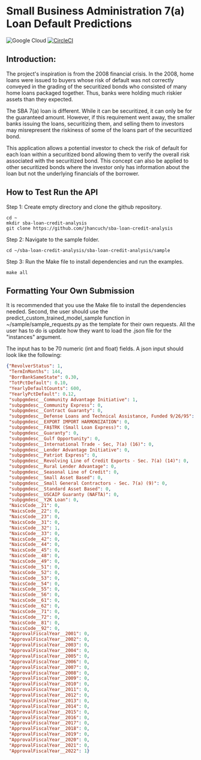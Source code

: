 # Small Business Administration 7(a) Loan Default Predictions

![Google Cloud](https://img.shields.io/badge/GoogleCloud-%234285F4.svg?style=for-the-badge&logo=google-cloud&logoColor=white)
[![CircleCI](https://circleci.com/gh/jhancuch/sba-loan-credit-analysis.svg?style=svg)](https://circleci.com/gh/jhancuch/sba-loan-credit-analysis)

## Introduction:
The project's inspiration is from the 2008 financial crisis. In the 2008, home loans were issued to buyers whose risk of default was not correctly conveyed in the grading of the securitized bonds who consisted of many home loans packaged together. Thus, banks were holding much riskier assets than they expected. 

The SBA 7(a) loan is different. While it can be securitized, it can only be for the guaranteed amount.  However, if this requirement went away, the smaller banks issuing the loans, securitizing them, and selling them to investors may misrepresent the riskiness of some of the loans part of the securitized bond. 

This application allows a potential investor to check the risk of default for each loan within a securitized bond allowing them to verify the overall risk associated with the securitized bond. This concept can also be applied to other securitized bonds where the investor only has information about the loan but not the underlying financials of the borrower.

## How to Test Run the API
Step 1: Create empty directory and clone the github repository.
```
cd ~
mkdir sba-loan-credit-analysis
git clone https://github.com/jhancuch/sba-loan-credit-analysis
```

Step 2: Navigate to the sample folder.
```
cd ~/sba-loan-credit-analysis/sba-loan-credit-analysis/sample
```

Step 3: Run the Make file to install dependencies and run the examples.
```
make all
```

## Formatting Your Own Submission
It is recommended that you use the Make file to install the dependencies needed. Second, the user should use the predict_custom_trained_model_sample function in ~/sample/sample_requests.py as the template for their own requests. All the user has to do is update how they want to load the .json file for the "instances" argument.

The input has to be 70 numeric (int and float) fields. A json input should look like the following:
```json
{"RevolverStatus": 1,
 "TermInMonths": 144, 
 "BorrBankSameState": 0.30, 
 "TotPctDefault": 0.10,
 "YearlyDefaultCounts": 600, 
 "YearlyPctDefault": 0.12,
 "subpgmdesc__Community Advantage Initiative": 1,
 "subpgmdesc__Community Express": 0, 
 "subpgmdesc__Contract Guaranty": 0,
 "subpgmdesc__Defense Loans and Technical Assistance, Funded 9/26/95": 0,
 "subpgmdesc__EXPORT IMPORT HARMONIZATION": 0,
 "subpgmdesc__FA$TRK (Small Loan Express)": 0, 
 "subpgmdesc__Guaranty": 0,
 "subpgmdesc__Gulf Opportunity": 0,
 "subpgmdesc__International Trade - Sec, 7(a) (16)": 0,
 "subpgmdesc__Lender Advantage Initiative": 0,
 "subpgmdesc__Patriot Express": 0,
 "subpgmdesc__Revolving Line of Credit Exports - Sec. 7(a) (14)": 0,
 "subpgmdesc__Rural Lender Advantage": 0,
 "subpgmdesc__Seasonal Line of Credit": 0, 
 "subpgmdesc__Small Asset Based": 0,
 "subpgmdesc__Small General Contractors - Sec. 7(a) (9)": 0,
 "subpgmdesc__Standard Asset Based": 0,
 "subpgmdesc__USCAIP Guaranty (NAFTA)": 0, 
 "subpgmdesc__Y2K Loan": 0,
 "NaicsCode__21": 0, 
 "NaicsCode__22": 0, 
 "NaicsCode__23": 0, 
 "NaicsCode__31": 0,
 "NaicsCode__32": 1, 
 "NaicsCode__33": 0, 
 "NaicsCode__42": 0, 
 "NaicsCode__44": 0,
 "NaicsCode__45": 0, 
 "NaicsCode__48": 0, 
 "NaicsCode__49": 0, 
 "NaicsCode__51": 0,
 "NaicsCode__52": 0, 
 "NaicsCode__53": 0, 
 "NaicsCode__54": 0, 
 "NaicsCode__55": 0,
 "NaicsCode__56": 0, 
 "NaicsCode__61": 0, 
 "NaicsCode__62": 0, 
 "NaicsCode__71": 0,
 "NaicsCode__72": 0, 
 "NaicsCode__81": 0, 
 "NaicsCode__92": 0,
 "ApprovalFiscalYear__2001": 0, 
 "ApprovalFiscalYear__2002": 0,
 "ApprovalFiscalYear__2003": 0, 
 "ApprovalFiscalYear__2004": 0,
 "ApprovalFiscalYear__2005": 0, 
 "ApprovalFiscalYear__2006": 0,
 "ApprovalFiscalYear__2007": 0, 
 "ApprovalFiscalYear__2008": 0,
 "ApprovalFiscalYear__2009": 0, 
 "ApprovalFiscalYear__2010": 0,
 "ApprovalFiscalYear__2011": 0, 
 "ApprovalFiscalYear__2012": 0,
 "ApprovalFiscalYear__2013": 0, 
 "ApprovalFiscalYear__2014": 0,
 "ApprovalFiscalYear__2015": 0, 
 "ApprovalFiscalYear__2016": 0,
 "ApprovalFiscalYear__2017": 0, 
 "ApprovalFiscalYear__2018": 0,
 "ApprovalFiscalYear__2019": 0, 
 "ApprovalFiscalYear__2020": 0,
 "ApprovalFiscalYear__2021": 0, 
 "ApprovalFiscalYear__2022": 1}
```
